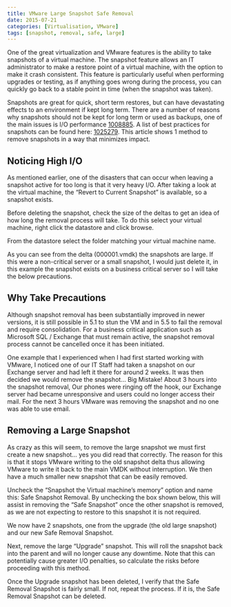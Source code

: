 ```yaml
---
title: VMware Large Snapshot Safe Removal
date: 2015-07-21
categories: [Virtualisation, VMware]
tags: [snapshot, removal, safe, large]
---
```

One of the great virtualization and VMware features is the ability to take snapshots of a virtual machine. The snapshot feature allows an IT administrator to make a restore point of a virtual machine, with the option to make it crash consistent. This feature is particularly useful when performing upgrades or testing, as if anything goes wrong during the process, you can quickly go back to a stable point in time (when the snapshot was taken).
<!--more-->

Snapshots are great for quick, short term restores, but can have devastating effects to an environment if kept long term. There are a number of reasons why snapshots should not be kept for long term or used as backups, one of the main issues is I/O performance [1008885](http://kb.vmware.com/kb/1008885). A list of best practices for snapshots can be found here: [1025279](http://kb.vmware.com/kb/1025279). This article shows 1 method to remove snapshots in a way that minimizes impact.

## Noticing High I/O

As mentioned earlier, one of the disasters that can occur when leaving a snapshot active for too long is that it very heavy I/O. After taking a look at the virtual machine, the “Revert to Current Snapshot” is available, so a snapshot exists.

Before deleting the snapshot, check the size of the deltas to get an idea of how long the removal process will take. To do this select your virtual machine, right click the datastore and click browse.

From the datastore select the folder matching your virtual machine name.

As you can see from the delta (000001.vmdk) the snapshots are large. If this were a non-critical server or a small snapshot, I would just delete it, in this example the snapshot exists on a business critical server so I will take the below precautions.

## Why Take Precautions

Although snapshot removal has been substantially improved in newer versions, it is still possible in 5.1 to stun the VM and in 5.5 to fail the removal and require consolidation. For a business critical application such as Microsoft SQL / Exchange that must remain active, the snapshot removal process cannot be cancelled once it has been initiated.

One example that I experienced when I had first started working with VMware, I noticed one of our IT Staff had taken a snapshot on our Exchange server and had left it there for around 2 weeks. It was then decided we would remove the snapshot&#8230; Big Mistake! About 3 hours into the snapshot removal, Our phones were ringing off the hook, our Exchange server had became unresponsive and users could no longer access their mail. For the next 3 hours VMware was removing the snapshot and no one was able to use email.

## Removing a Large Snapshot

As crazy as this will seem, to remove the large snapshot we must first create a new snapshot&#8230; yes you did read that correctly. The reason for this is that it stops VMware writing to the old snapshot delta thus allowing VMware to write it back to the main VMDK without interruption. We then have a much smaller new snapshot that can be easily removed.

Uncheck the &#8220;Snapshot the Virtual machine’s memory&#8221; option and name this: Safe Snapshot Removal. By unchecking the box shown below, this will assist in removing the “Safe Snapshot” once the other snapshot is removed, as we are not expecting to restore to this snapshot it is not required.

We now have 2 snapshots, one from the upgrade (the old large snapshot) and our new Safe Removal Snapshot.

Next, remove the large &#8220;Upgrade&#8221; snapshot. This will roll the snapshot back into the parent and will no longer cause any downtime. Note that this can potentially cause greater I/O penalties, so calculate the risks before proceeding with this method.

Once the Upgrade snapshot has been deleted, I verify that the Safe Removal Snapshot is fairly small. If not, repeat the process. If it is, the Safe Removal Snapshot can be deleted.
